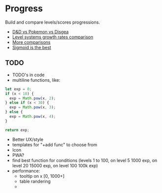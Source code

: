 # Progress

Build and compare levels/scores progressions.

- [D&D vs Pokemon vs Disgea](https://fullpipe.github.io/progress/?graph=KCd4IVsxLDEwLDFdfmZ1bmNzIVtKS04tRUNIeDc1MDB-QiEyfkMhNTAwRkQmREdyb3VuZHtRTyAvRUM5NzR-QiEzfkMhNUZQb2tlbW9uR2NlaWxRSTI2MkkzNjNPNzAuMDR-QiEzfkEyITAuOH5CMiEyfkEzITJ-QjMhMUZEaXNnZWEnKV0pNkhMcG93e3gsRUI3J35wYXJhbXMhKCdBITkpKX1FICgoRil-bGFiZWwhJ0cnKSxKTEgpKSAqIElOK0VBSigncmF3ISdLKChBNkxNYXRoLk45IE85fVF7SwFRT05MS0pJSEdGRTk3Nl8)
- [Level systems growth rates comparison](https://fullpipe.github.io/progress/?graph=KCd4IVsxLDEwLDFdfmZ1bmNzIVtESnhfdkI5QSEwLjVrMUlDb25zdGFudE9EUC12eUI3eXl5eXl5QmorWjJrMVVTbG93R1hmYXN0elRLZmxvb3J7Sktwb3d7Ulh4SFowLjVrMS4zVUV4cG9uZW50aWFsV1RKS3NxcnRQSFJZQSEwLjhrMC41SUZhc3RHWHNsb3d6REtsb2dQVktsb2d7Ukh2QzlCITEuMVVMb2dhcml0aG1pY1dESk5WTkgxfUhaMi4yazYuNFVTbG93RyBhbmQgZW5kIGJ1dCBmYXN0UWluLWJldHdlZW4nKV0pN2oqUC12OWpZRFRLY2VpbHtHUWluIHRoZSBiZWdpbm5pbmdIfV9JKX5sYWJlbCEnSnZBKSkgKiBLTWF0aC5Oe0tleHBQIC0gUk8nKSxQe3hRZXIgUnZCKSlUKCdyYXchJ1V-QyExSVZ9IC8gVyBmdW5jdGlvbk9YLCBZJ35wYXJhbXMhKCdadkM5QSFfICsgaikpfWt-QiF2KCh5QTd6UWxhdGVyTwF6eXZral9aWVhXVlVUUlFQT05LSklIR0Q5N18)
- [More comparisons](https://fullpipe.github.io/progress/?graph=KCd4IVsxLDEwLDFdfmZ1bmNzIVtGSEE3eDRCSzM2TGluZWFySkhBN0Rwb3d7eCxOQjk0Q0szITJJUG9seW5vbS1leHBHQjd4fU8hMC41SUV4cG9uZW50LWxvZ3t4fSAvIERsb2dHQkFTRTkgT0FTRSExLjFJTG9nYXJpdGhtaWM4XSktaWFsSkRyb3VuZEdBN0QzJ35wYXJhbXMhKCdBITF-QjQgK042ITEpfmxhYmVsISc3SyAqIDggQ3VydmVzJyk5S31ETWF0aC5GKCdyYXchJ0d7SEgoKEl-QzZKOCxGSykpTiBITzRDOTMBT05LSklIR0ZEOTg3NjQzLV8)
- [Sigmoid is the best](https://fullpipe.github.io/progress/?graph=KCd4IVsxLDMwLDFdfmZ1bmNzIVs5cm91bmQ2QUYgKiAtLyB7LStEcG93NlNGNH01QSEzMH5MITN-UyE3OFNpZ21vaWQnKSw5Y2VpbHsybG9nSEUvRGxvZzZCRkUrR0NGNUIhMS4xfkMhMDhsb2cnKV0pLTJwb3dINERNYXRoLjQsR0xGfTV9J35wYXJhbXMhKCc2eygoOCl-bGFiZWwhJzkoJ3JhdyEnMkQgMkV9IEYpKUcgKChIe3gBSEdGRUQ5ODY1NDItXw)

## TODO

- TODO's in code
- multiline functions, like:

```js
let exp = 0;
if (x < 10) {
  exp = Math.pow(x, 2);
} else if (x < 30) {
  exp = Math.pow(x, 3);
} else {
  exp = Math.pow(x, 4);
}

return exp;
```

- Better UX/style
- templates for "+add func" to choose from
- Icon
- PWA?
- find best function for conditions (levels 1 to 100, on level 5 1000 exp, on level 20 15000 exp, on level 100 100k exp)
- performance:
  - tooltip on x [0, 1000+]
  - table randering
  -
